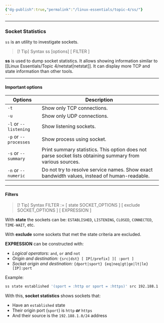 ```yaml
---
{"dg-publish":true,"permalink":"/linux-essentials/topic-4/ss/"}
---
```


---
### Socket Statistics
`ss` is an utility to investigate sockets.

> [! Tip] Syntax
	 ss [options] [ FILTER ]

 **ss** is used to dump socket statistics. It allows showing information similar to [[Linux Essentials/Topic 4/netstat\|netstat]].  It can display more TCP and state information than other tools.

---
#### Important options

| Options               | Description                                                                                               |
| --------------------- | --------------------------------------------------------------------------------------------------------- |
| `-t`                  | Show only TCP connections.                                                                                |
| `-u`                  | Show only UDP connections.                                                                                |
| `-l` or `--listening` | Show listening sockets.                                                                                   |
| `-p` or `--processes` | Show process using socket.                                                                                |
| `-s` or `--summary`   | Print summary statistics. This option does not parse socket lists obtaining summary from various sources. |
| `-n` or `--numeric`   | Do not try to resolve service names. Show exact bandwidth values, instead of human-readable.              |

---
#### Filters

> [! Tip] Syntax
	 FILTER := [ state SOCKET_OPTIONS ] [ exclude SOCKET_OPTIONS ] [ EXPRESSION ]

With **state** the sockets can be: `ESTABLISHED`, `LISTENING`, `CLOSED`, `CONNECTED`, `TIME-WAIT`, etc.

With **exclude** some sockets that met the state criteria are excluded.

**EXPRESSION** can be constructed with:
- _Logical operators:_ `and`, `or` and `not`
- _Origin and destination:_ `{src|dst} [ IP[/prefix] ][ :port ]`
- _Socket origin and destination:_ `{dport|sport} {eq|neq|gt|ge|lt|le} [IP]:port`

Example:

```bash
ss state established '(sport = :http or sport = :https)' src 192.188.1.0/24
```

With this, **socket statistics** shows sockets that:
- Have an `established` state
- Their origin port (`sport`) is `http` ___or___ `https`
- And their source is the `192.188.1.0/24` address

